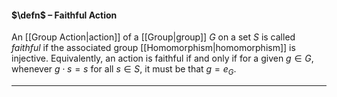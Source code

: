 #### $\defn$ – Faithful Action
An [[Group Action|action]] of a [[Group|group]] $G$ on a set $S$ is called *faithful* if the associated group [[Homomorphism|homomorphism]] is injective. Equivalently, an action is faithful if and only if for a given $g \in G$, whenever $g \cdot s = s$ for all $s \in S$, it must be that $g = e_G$. 
***